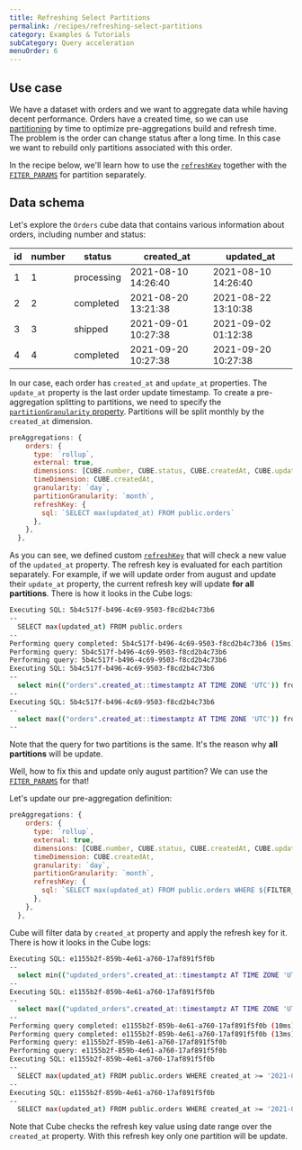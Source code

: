 ```yaml
---
title: Refreshing Select Partitions
permalink: /recipes/refreshing-select-partitions
category: Examples & Tutorials
subCategory: Query acceleration
menuOrder: 6
---
```


## Use case

We have a dataset with orders and we want to aggregate data while having
decent performance. Orders have a created time, so we can use
[partitioning](https://cube.dev/docs/caching/using-pre-aggregations#partitioning)
by time to optimize pre-aggregations build and refresh time. The problem is the
order can change status after a long time. In this case we want to rebuild only
partitions associated with this order.

In the recipe below, we'll learn how to use the
[`refreshKey`](https://cube.dev/docs/schema/reference/pre-aggregations#parameters-refresh-key-sql)
together with the
[`FITER_PARAMS`](https://cube.dev/docs/schema/reference/cube#filter-params) for
partition separately.

## Data schema

Let's explore the `Orders` cube data that contains various information about
orders, including number and status:

| id  | number | status     | created_at          | updated_at          |
| --- | ------ | ---------- | ------------------- | ------------------- |
| 1   | 1      | processing | 2021-08-10 14:26:40 | 2021-08-10 14:26:40 |
| 2   | 2      | completed  | 2021-08-20 13:21:38 | 2021-08-22 13:10:38 |
| 3   | 3      | shipped    | 2021-09-01 10:27:38 | 2021-09-02 01:12:38 |
| 4   | 4      | completed  | 2021-09-20 10:27:38 | 2021-09-20 10:27:38 |

In our case, each order has `created_at` and `update_at` properties. The
`update_at` property is the last order update timestamp. To create a
pre-aggregation splitting to partitions, we need to specify the
[`partitionGranularity` property](https://cube.dev/docs/schema/reference/pre-aggregations#partition-granularity).
Partitions will be split monthly by the `created_at` dimension.

```javascript
preAggregations: {
    orders: {
      type: `rollup`,
      external: true,
      dimensions: [CUBE.number, CUBE.status, CUBE.createdAt, CUBE.updatedAt],
      timeDimension: CUBE.createdAt,
      granularity: `day`,
      partitionGranularity: `month`,
      refreshKey: {
        sql: `SELECT max(updated_at) FROM public.orders`
      },
    },
  },
```

As you can see, we defined custom
[`refreshKey`](https://cube.dev/docs/schema/reference/pre-aggregations#parameters-refresh-key-sql)
that will check a new value of the `updated_at` property. The refresh key is
evaluated for each partition separately. For example, if we will update order
from august and update their `update_at` property, the current refresh key will
update **for all partitions**. There is how it looks in the Cube logs:

```bash
Executing SQL: 5b4c517f-b496-4c69-9503-f8cd2b4c73b6
--
  SELECT max(updated_at) FROM public.orders
--
Performing query completed: 5b4c517f-b496-4c69-9503-f8cd2b4c73b6 (15ms)
Performing query: 5b4c517f-b496-4c69-9503-f8cd2b4c73b6
Performing query: 5b4c517f-b496-4c69-9503-f8cd2b4c73b6
Executing SQL: 5b4c517f-b496-4c69-9503-f8cd2b4c73b6
--
  select min(("orders".created_at::timestamptz AT TIME ZONE 'UTC')) from public.orders AS "orders"
--
Executing SQL: 5b4c517f-b496-4c69-9503-f8cd2b4c73b6
--
  select max(("orders".created_at::timestamptz AT TIME ZONE 'UTC')) from public.orders AS "orders"
--
```

Note that the query for two partitions is the same. It's the reason why **all
partitions** will be update.

Well, how to fix this and update only august partition? We can use the
[`FITER_PARAMS`](https://cube.dev/docs/schema/reference/cube#filter-params) for
that!

Let's update our pre-aggregation definition:

```javascript
preAggregations: {
    orders: {
      type: `rollup`,
      external: true,
      dimensions: [CUBE.number, CUBE.status, CUBE.createdAt, CUBE.updatedAt],
      timeDimension: CUBE.createdAt,
      granularity: `day`,
      partitionGranularity: `month`,
      refreshKey: {
        sql: `SELECT max(updated_at) FROM public.orders WHERE ${FILTER_PARAMS.Orders.createdAt.filter('created_at')}`
      },
    },
  },
```

Cube will filter data by `created_at` property and apply the refresh key for it.
There is how it looks in the Cube logs:

```bash
Executing SQL: e1155b2f-859b-4e61-a760-17af891f5f0b
--
  select min(("updated_orders".created_at::timestamptz AT TIME ZONE 'UTC')) from public.orders AS "updated_orders"
--
Executing SQL: e1155b2f-859b-4e61-a760-17af891f5f0b
--
  select max(("updated_orders".created_at::timestamptz AT TIME ZONE 'UTC')) from public.orders AS "updated_orders"
--
Performing query completed: e1155b2f-859b-4e61-a760-17af891f5f0b (10ms)
Performing query completed: e1155b2f-859b-4e61-a760-17af891f5f0b (13ms)
Performing query: e1155b2f-859b-4e61-a760-17af891f5f0b
Performing query: e1155b2f-859b-4e61-a760-17af891f5f0b
Executing SQL: e1155b2f-859b-4e61-a760-17af891f5f0b
--
  SELECT max(updated_at) FROM public.orders WHERE created_at >= '2021-08-01T00:00:00.000Z'::timestamptz AND created_at <= '2021-08-31T23:59:59.999Z'::timestamptz
--
Executing SQL: e1155b2f-859b-4e61-a760-17af891f5f0b
--
  SELECT max(updated_at) FROM public.orders WHERE created_at >= '2021-09-01T00:00:00.000Z'::timestamptz AND created_at <= '2021-09-30T23:59:59.999Z'::timestamptz
```

Note that Cube checks the refresh key value using date range over the `created_at` property. With this refresh key only one partition will be update.
